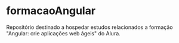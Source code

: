 # formacaoAngular
Repositório destinado a hospedar estudos relacionados a formação "Angular: crie aplicações web ágeis" do Alura.

